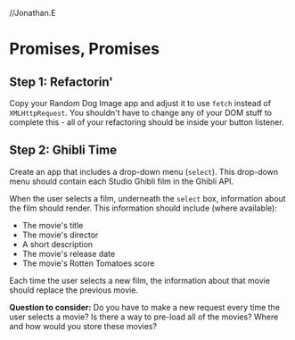//Jonathan.E
# Promises, Promises

## Step 1: Refactorin'

Copy your Random Dog Image app and adjust it to use `fetch` instead of `XMLHttpRequest`. You shouldn't have to change any of your DOM stuff to complete this - all of your refactoring should be inside your button listener.

## Step 2: Ghibli Time

Create an app that includes a drop-down menu (`select`). This drop-down menu should contain each Studio Ghibli film in the Ghibli API.

When the user selects a film, underneath the `select` box, information about the film should render. This information should include (where available):

- The movie's title
- The movie's director
- A short description
- The movie's release date
- The movie's Rotten Tomatoes score

Each time the user selects a new film, the information about that movie should replace the previous movie.

**Question to consider:** Do you have to make a new request every time the user selects a movie? Is there a way to pre-load all of the movies? Where and how would you store these movies?
